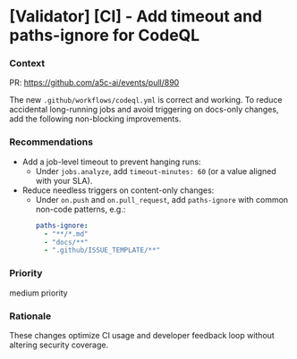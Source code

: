 # [Validator] [CI] - Add timeout and paths-ignore for CodeQL

### Context

PR: https://github.com/a5c-ai/events/pull/890

The new `.github/workflows/codeql.yml` is correct and working. To reduce accidental long-running jobs and avoid triggering on docs-only changes, add the following non-blocking improvements.

### Recommendations

- Add a job-level timeout to prevent hanging runs:
  - Under `jobs.analyze`, add `timeout-minutes: 60` (or a value aligned with your SLA).
- Reduce needless triggers on content-only changes:
  - Under `on.push` and `on.pull_request`, add `paths-ignore` with common non-code patterns, e.g.:
    ```yaml
    paths-ignore:
      - "**/*.md"
      - "docs/**"
      - ".github/ISSUE_TEMPLATE/**"
    ```

### Priority

medium priority

### Rationale

These changes optimize CI usage and developer feedback loop without altering security coverage.
